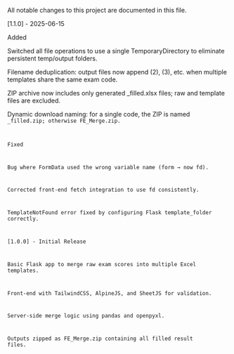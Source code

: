 All notable changes to this project are documented in this file.

[1.1.0] - 2025-06-15

Added

Switched all file operations to use a single TemporaryDirectory to eliminate persistent temp/output folders.

Filename deduplication: output files now append (2), (3), etc. when multiple templates share the same exam code.

ZIP archive now includes only generated _filled.xlsx files; raw and template files are excluded.

Dynamic download naming: for a single code, the ZIP is named <code>_filled.zip; otherwise FE_Merge.zip.

Fixed

Bug where FormData used the wrong variable name (form → now fd).

Corrected front-end fetch integration to use fd consistently.

TemplateNotFound error fixed by configuring Flask template_folder correctly.

[1.0.0] - Initial Release

Basic Flask app to merge raw exam scores into multiple Excel templates.

Front-end with TailwindCSS, AlpineJS, and SheetJS for validation.

Server-side merge logic using pandas and openpyxl.

Outputs zipped as FE_Merge.zip containing all filled result files.

